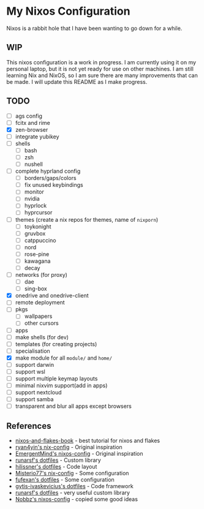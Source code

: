 # My Nixos Configuration

Nixos is a rabbit hole that I have been wanting to go down for a while.

## WIP

This nixos configuration is a work in progress. I am currently using it on my personal laptop, but
it is not yet ready for use on other machines. I am still learning Nix and NixOS, so I am sure there
are many improvements that can be made. I will update this README as I make progress.

## TODO

- [ ] ags config
- [ ] fcitx and rime
- [x] zen-browser
- [ ] integrate yubikey
- [ ] shells
  - [ ] bash
  - [ ] zsh
  - [ ] nushell
- [ ] complete hyprland config
  - [ ] borders/gaps/colors
  - [ ] fix unused keybindings
  - [ ] monitor
  - [ ] nvidia
  - [ ] hyprlock
  - [ ] hyprcursor
- [ ] themes (create a nix repos for themes, name of `nixporn`)
  - [ ] toykonight
  - [ ] gruvbox
  - [ ] catppuccino
  - [ ] nord
  - [ ] rose-pine
  - [ ] kawagana
  - [ ] decay
- [ ] networks (for proxy)
  - [ ] dae
  - [ ] sing-box
- [x] onedrive and onedrive-client
- [ ] remote deployment
- [ ] pkgs
  - [ ] wallpapers
  - [ ] other cursors
- [ ] apps
- [ ] make shells (for dev)
- [ ] templates (for creating projects)
- [ ] specialisation
- [x] make module for all `module/` and `home/`
- [ ] support darwin
- [ ] support wsl
- [ ] support multiple keymap layouts
- [ ] minimal nixvim support(add in apps)
- [ ] support nextcloud
- [ ] support samba
- [ ] transparent and blur all apps except browsers

## References

- [nixos-and-flakes-book](github.com/ryan4yin/nixos-and-flakes-book) - best tutorial for nixos and
  flakes
- [ryan4yin's nix-config](github.com/ryan4yin/nix-config) - Original inspiration
- [EmergentMind's nixos-config](github.com/EmergentMind/nixos-config) - Original inspiration
- [runarsf's dotfiles](github.com/runarsf/dotfiles) - Custom library
- [hilissner's dotfiles](github.com/hilissner/dotfiles) - Code layout
- [Misterio77's nix-config](github.com/Misterio77/nix-config) - Some configuration
- [fufexan's dotfiles](github.com/fufexan/dotfiles) - Some configuration
- [gytis-ivaskevicius's dotfiles](github.com/gytis-ivaskevicius/nixfiles) - Code framework
- [runarsf's dotfiles](github.com/runarsf/dotfiles) - very useful custom library
- [Nobbz's nixos-config](github.com/Nobbz/nixos-config) - copied some good ideas
